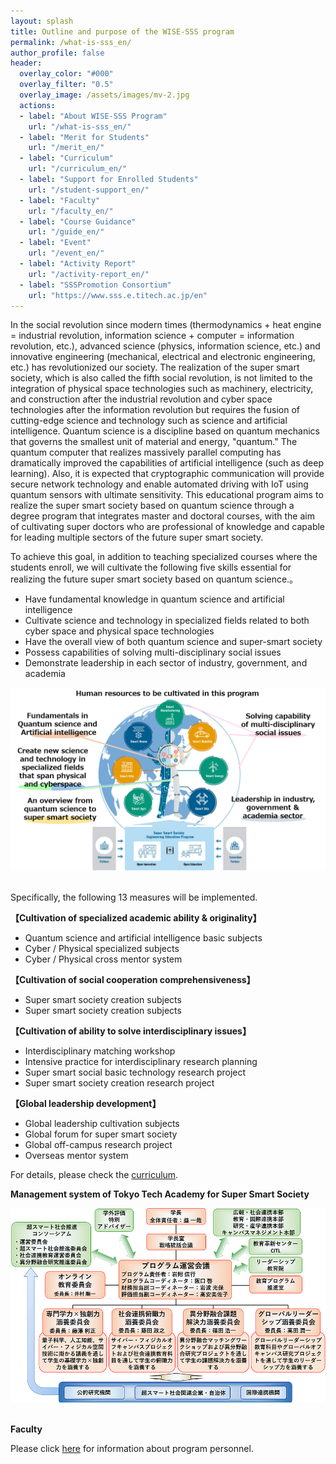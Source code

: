 ```yaml
---
layout: splash
title: Outline and purpose of the WISE-SSS program
permalink: /what-is-sss_en/
author_profile: false
header:
  overlay_color: "#000"
  overlay_filter: "0.5"
  overlay_image: /assets/images/mv-2.jpg
  actions:
  - label: "About WISE-SSS Program"
    url: "/what-is-sss_en/"
  - label: "Merit for Students"
    url: "/merit_en/"
  - label: "Curriculum"
    url: "/curriculum_en/"
  - label: "Support for Enrolled Students"
    url: "/student-support_en/"
  - label: "Faculty"
    url: "/faculty_en/"
  - label: "Course Guidance"
    url: "/guide_en/"
  - label: "Event"
    url: "/event_en/"
  - label: "Activity Report"
    url: "/activity-report_en/"
  - label: "SSSPromotion Consortium"
    url: "https://www.sss.e.titech.ac.jp/en"
---
```


In the social revolution since modern times (thermodynamics + heat engine = industrial revolution, information science + computer = information revolution, etc.), advanced science (physics, information science, etc.) and innovative engineering (mechanical, electrical and electronic engineering, etc.) has revolutionized our society. The realization of the super smart society, which is also called the fifth social revolution, is not limited to the integration of physical space technologies such as machinery, electricity, and construction after the industrial revolution and cyber space technologies after the information revolution but requires the fusion of cutting-edge science and technology such as science and artificial intelligence. Quantum science is a discipline based on quantum mechanics that governs the smallest unit of material and energy, "quantum." The quantum computer that realizes massively parallel computing has dramatically improved the capabilities of artificial intelligence (such as deep learning). Also, it is expected that cryptographic communication will provide secure network technology and enable automated driving with IoT using quantum sensors with ultimate sensitivity. This educational program aims to realize the super smart society based on quantum science through a degree program that integrates master and doctoral courses, with the aim of cultivating super doctors who are professional of knowledge and capable for leading multiple sectors of the future super smart society.

To achieve this goal, in addition to teaching specialized courses where the students enroll, we will cultivate the following five skills essential for realizing the future super smart society based on quantum science.。

* Have fundamental knowledge in quantum science and artificial intelligence
* Cultivate science and technology in specialized fields related to both cyber space and physical space technologies
* Have the overall view of both quantum science and super-smart society
* Possess capabilities of solving multi-disciplinary social issues
* Demonstrate leadership in each sector of industry, government, and academia

<div style="text-align:center"><img src="/assets/images/5o-en.png" /></div>

<br>

Specifically, the following 13 measures will be implemented.

**【Cultivation of specialized academic ability & originality】**

* Quantum science and artificial intelligence basic subjects
* Cyber / Physical specialized subjects
* Cyber / Physical cross mentor system

**【Cultivation of social cooperation comprehensiveness】**

* Super smart society creation subjects
* Super smart society creation subjects

**【Cultivation of ability to solve interdisciplinary issues】**

* Interdisciplinary matching workshop
* Intensive practice for interdisciplinary research planning
* Super smart social basic technology research project
* Super smart society creation research project

**【Global leadership development】**

* Global leadership cultivation subjects
* Global forum for super smart society
* Global off-campus research project
* Overseas mentor system

For details, please check the [curriculum](https://www.tac-mi.titech.ac.jp/en/curriculum).

**Management system of Tokyo Tech Academy for Super Smart Society**

<div style="text-align:center"><img src="/assets/images/organization.png" /></div><br>

**Faculty**

Please click [here](/faculty_en/) for information about program personnel.
